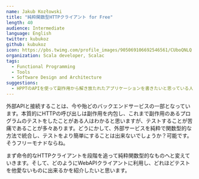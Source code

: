 ```yaml
---
name: Jakub Kozłowski
title: "純粋関数型HTTPクライアント for Free"
length: 40
audience: Intermediate
language: English
twitter: kubukoz
github: kubukoz
icon: https://pbs.twimg.com/profile_images/905069106692546561/CUboQNLQ.jpg
organization: Scala developer, Scalac
tags:
  - Functional Programming
  - Tools
  - Software Design and Architecture
suggestions:
  - HPPTのAPIを使って副作用から解き放たれたアプリケーションを書きたいと思っている人
---
```

外部APIと接続することは、今や殆どのバックエンドサービスの一部となっています。本質的にHTTPの呼び出しは副作用を内包し、これまで副作用のあるプログラムのテストをしたことがある人はわかると思いますが、テストすることが苦痛であることが多々あります。どうにかして、外部サービスを純粋で関数型的な方法で統合し、テストをより簡単にすることは出来ないでしょうか？可能です。そうフリーモナドならね。

まず命令的なHTTPクライアントを段階を追って純粋関数型的なものへと変えていきます。そして、どのようにWebAPIクライアントに利用し、どれほどテストを他愛ないものに出来るかを紹介したいと思います。